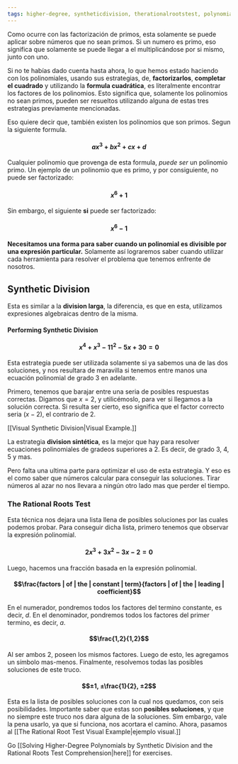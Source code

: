 ```yaml
---
tags: higher-degree, syntheticdivision, therationalrootstest, polynomials, algebra
---
```



Como ocurre con las factorización de primos, esta solamente se puede aplicar sobre números que no sean primos. Si un numero es primo, eso significa que solamente se puede llegar a el multiplicándose por si mismo, junto con uno. 

Si no te habías dado cuenta hasta ahora, lo que hemos estado haciendo con los polinomiales, usando sus estrategias, de, **factorizarlos**, **completar el cuadrado** y utilizando la **formula cuadrática**, es literalmente encontrar los factores de los polinomios. Esto significa que, solamente los polinomios no sean primos, pueden ser resueltos utilizando alguna de estas tres estrategias previamente mencionadas. 

Eso quiere decir que, también existen los polinomios que son primos. Segun la siguiente formula.
#### $$ax^3+bx^2+cx+d$$
Cualquier polinomio que provenga de esta formula, _puede ser_ un polinomio primo.
Un ejemplo de un polinomio que es primo, y por consiguiente, no puede ser factorizado:
#### $$x^6+1$$
Sin embargo, el siguiente **si** puede ser factorizado:
#### $$x^6-1$$
**Necesitamos una forma para saber cuando un polinomial es divisible por una expresión particular.** Solamente así lograremos saber cuando utilizar cada herramienta para resolver el problema que tenemos enfrente de nosotros.

## Synthetic Division

Esta es similar a la **division larga**, la diferencia, es que en esta, utilizamos expresiones algebraicas dentro de la misma.

#### Performing Synthetic Division

#### $$x^4 + x^3 - 11^2 - 5x + 30 = 0$$
Esta estrategia puede ser utilizada solamente si ya sabemos una de las dos soluciones, y nos resultara de maravilla si tenemos entre manos una ecuación polinomial de grado 3 en adelante.

Primero, tenemos que barajar entre una seria de posibles respuestas correctas. 
Digamos que $x = 2$, y utilicémoslo, para ver si llegamos a la solución correcta.
Si resulta ser cierto, eso significa que el factor correcto seria $(x-2)$, el contrario de $2$.

[[Visual Synthetic Division|Visual Example.]]

La estrategia **division sintética**, es la mejor que hay para resolver ecuaciones polinomiales de gradeos superiores a 2. Es decir, de grado 3, 4, 5 y mas.

Pero falta una ultima parte para optimizar el uso de esta estrategia. Y eso es el como saber que números calcular para conseguir las soluciones. Tirar números al azar no nos llevara a ningún otro lado mas que perder el tiempo.

### The Rational Roots Test

Esta técnica nos dejara una lista llena de posibles soluciones por las cuales podemos probar.
Para conseguir dicha lista, primero tenemos que observar la expresión polinomial.
#### $$2x^3+3x^2-3x-2=0$$
Luego, hacemos una fracción basada en la expresión polinomial.
#### $$\frac{factors | of | the | constant | term}{factors | of | the | leading | coefficient}$$
En el numerador, pondremos todos los factores del termino constante, es decir, $d$.
En el denominador, pondremos todos los factores del primer termino, es decir, $a$.
#### $$\frac{1,2}{1,2}$$
Al ser ambos $2$, poseen los mismos factores.
Luego de esto, les agregamos un símbolo mas-menos.
Finalmente, resolvemos todas las posibles soluciones de este truco.
#### $$±1, ±\frac{1}{2}, ±2$$
Esta es la lista de posibles soluciones con la cual nos quedamos, con seis posibilidades.
Importante saber que estas son **posibles soluciones**, y que no siempre este truco nos dara alguna de la soluciones. Sim embargo, vale la pena usarlo, ya que si funciona, nos acortara el camino.
Ahora, pasamos al [[The Rational Root Test Visual Example|ejemplo visual.]]

Go [[Solving Higher-Degree Polynomials by Synthetic Division and the Rational Roots Test Comprehension|here]] for exercises.